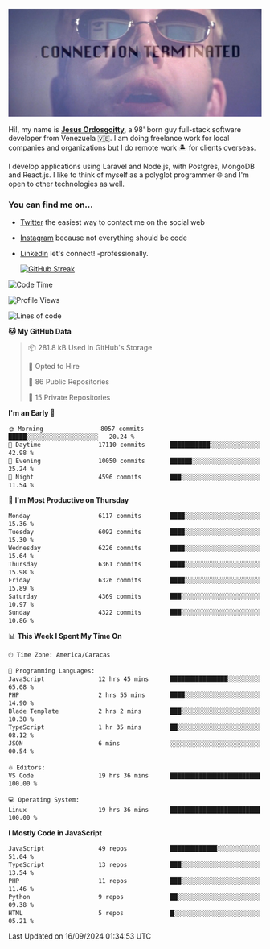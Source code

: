 ![hackers movie reference](./disconnected.jpg)

Hi!, my name is [**Jesus Ordosgoitty**](https://jodaz.dev), a 98' born guy full-stack software developer from Venezuela 🇻🇪. I am doing freelance work for local companies and organizations but I do remote work 🏝️ for clients overseas. 

I develop applications using Laravel and Node.js, with Postgres, MongoDB and React.js. I like to think of myself as a polyglot programmer 🌐 and I'm open to other technologies as well.

### You can find me on...

- [Twitter](https://twitter.com/jodaz_) the easiest way to contact me on the social web
- [Instagram](https://instagram.com/jodaz_) because not everything should be code
- [Linkedin](https://linkedin.com/in/jodaz) let's connect! -professionally.


    [![GitHub Streak](https://streak-stats.demolab.com?user=jodaz&theme=tokyonight)](https://git.io/streak-stats)

<!--START_SECTION:waka-->
![Code Time](http://img.shields.io/badge/Code%20Time-7%2C307%20hrs%2042%20mins-blue)

![Profile Views](http://img.shields.io/badge/Profile%20Views-0-blue)

![Lines of code](https://img.shields.io/badge/From%20Hello%20World%20I%27ve%20Written-82.8%20million%20lines%20of%20code-blue)

**🐱 My GitHub Data** 

> 📦 281.8 kB Used in GitHub's Storage 
 > 
> 💼 Opted to Hire
 > 
> 📜 86 Public Repositories 
 > 
> 🔑 15 Private Repositories 
 > 
**I'm an Early 🐤** 

```text
🌞 Morning                8057 commits        █████░░░░░░░░░░░░░░░░░░░░   20.24 % 
🌆 Daytime                17110 commits       ███████████░░░░░░░░░░░░░░   42.98 % 
🌃 Evening                10050 commits       ██████░░░░░░░░░░░░░░░░░░░   25.24 % 
🌙 Night                  4596 commits        ███░░░░░░░░░░░░░░░░░░░░░░   11.54 % 
```
📅 **I'm Most Productive on Thursday** 

```text
Monday                   6117 commits        ████░░░░░░░░░░░░░░░░░░░░░   15.36 % 
Tuesday                  6092 commits        ████░░░░░░░░░░░░░░░░░░░░░   15.30 % 
Wednesday                6226 commits        ████░░░░░░░░░░░░░░░░░░░░░   15.64 % 
Thursday                 6361 commits        ████░░░░░░░░░░░░░░░░░░░░░   15.98 % 
Friday                   6326 commits        ████░░░░░░░░░░░░░░░░░░░░░   15.89 % 
Saturday                 4369 commits        ███░░░░░░░░░░░░░░░░░░░░░░   10.97 % 
Sunday                   4322 commits        ███░░░░░░░░░░░░░░░░░░░░░░   10.86 % 
```


📊 **This Week I Spent My Time On** 

```text
🕑︎ Time Zone: America/Caracas

💬 Programming Languages: 
JavaScript               12 hrs 45 mins      ████████████████░░░░░░░░░   65.08 % 
PHP                      2 hrs 55 mins       ████░░░░░░░░░░░░░░░░░░░░░   14.90 % 
Blade Template           2 hrs 2 mins        ███░░░░░░░░░░░░░░░░░░░░░░   10.38 % 
TypeScript               1 hr 35 mins        ██░░░░░░░░░░░░░░░░░░░░░░░   08.12 % 
JSON                     6 mins              ░░░░░░░░░░░░░░░░░░░░░░░░░   00.54 % 

🔥 Editors: 
VS Code                  19 hrs 36 mins      █████████████████████████   100.00 % 

💻 Operating System: 
Linux                    19 hrs 36 mins      █████████████████████████   100.00 % 
```

**I Mostly Code in JavaScript** 

```text
JavaScript               49 repos            █████████████░░░░░░░░░░░░   51.04 % 
TypeScript               13 repos            ███░░░░░░░░░░░░░░░░░░░░░░   13.54 % 
PHP                      11 repos            ███░░░░░░░░░░░░░░░░░░░░░░   11.46 % 
Python                   9 repos             ██░░░░░░░░░░░░░░░░░░░░░░░   09.38 % 
HTML                     5 repos             █░░░░░░░░░░░░░░░░░░░░░░░░   05.21 % 
```




 Last Updated on 16/09/2024 01:34:53 UTC
<!--END_SECTION:waka-->
